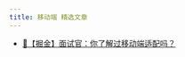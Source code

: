 ```yaml
---
title: 移动端 精选文章
---
```


- [🌟【掘金】面试官：你了解过移动端适配吗？](https://juejin.cn/post/6844903631993454600 '【掘金】面试官：你了解过移动端适配吗？')

